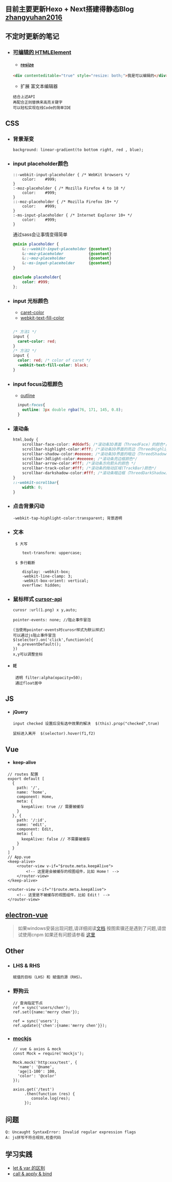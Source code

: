 ## 目前主要更新Hexo + Next搭建得静态Blog [zhangyuhan2016](http://zhangyuhan2016.gitee.io/)

## 不定时更新的笔记
  * ### [可编辑的 HTMLElement](https://developer.mozilla.org/zh-CN/docs/Web/API/HTMLElement/contentEditable)
    * #### [resize](https://developer.mozilla.org/zh-CN/docs/Web/CSS/resize)
    ```html
    <div contenteditable="true" style="resize: both;">我是可以编辑的</div>
    ```
    * 扩展 富文本编辑器
    ```
    结合上述API
    再配合正则替换来高亮关键字
    可以轻松实现在线Code的简单IDE
    ```
        
  
## CSS

  * ### 背景渐变
        background: linear-gradient(to bottom right, red , blue);
  * ### input placeholder颜色
        ::-webkit-input-placeholder { /* WebKit browsers */
            color:    #999;
        }
        :-moz-placeholder { /* Mozilla Firefox 4 to 18 */
            color:    #999;
        }
        ::-moz-placeholder { /* Mozilla Firefox 19+ */
            color:    #999;
        }
        :-ms-input-placeholder { /* Internet Explorer 10+ */
            color:    #999;
        }
    通过sass会让事情变得简单
    ```scss
    @mixin placeholder {
        &::-webkit-input-placeholder {@content}
        &:-moz-placeholder           {@content}
        &::-moz-placeholder          {@content}
        &:-ms-input-placeholder      {@content}
    }

    @include placeholder{
        color: #999;
    };
    ```
  * ### input 光标颜色 
  
    * [caret-color](https://developer.mozilla.org/en-US/docs/Web/CSS/caret-color)
    * [webkit-text-fill-color](https://developer.mozilla.org/en-US/docs/Web/CSS/-webkit-text-fill-color)
    ```css  
    
    /* 方法1 */
    input {
      caret-color: red;
    }
    /* 方法2 */
    input {
      color: red; /* color of caret */
      -webkit-text-fill-color: black;
    }
    ```
  * ### input focus边框颜色
      * [outline](https://developer.mozilla.org/en-US/docs/Web/CSS/outline)
      ```css
        input:focus{
          outline: 3px double rgba(76, 171, 145, 0.8);
        }
      ```       
  * ### 滚动条
    ```css
    html,body {
        scrollbar-face-color: #d6def5; /*滚动条3D表面（ThreedFace）的颜色*/
        scrollbar-highlight-color:#fff; /*滚动条3D界面的亮边（ThreedHighlight）颜色*/
        scrollbar-shadow-color:#eeeeee; /*滚动条3D界面的暗边（ThreedShadow）颜色*/
        scrollbar-3dlight-color:#eeeeee; /*滚动条亮边框颜色*/
        scrollbar-arrow-color:#fff; /*滚动条方向箭头的颜色 */
        scrollbar-track-color:#fff; /*滚动条的拖动区域(TrackBar)颜色*/
        scrollbar-darkshadow-color:#fff; /*滚动条暗边框（ThreedDarkShadow）颜色*/
    }
    ::-webkit-scrollbar{
        width: 0;
    }
    ```
  * ### 点击背景闪动
        -webkit-tap-highlight-color:transparent; 背景透明        
  * ### 文本
         $ 大写
         
            text-transform: uppercase;
            
         $ 多行截断
         
            display: -webkit-box;
            -webkit-line-clamp: 3;
            -webkit-box-orient: vertical;
            overflow: hidden;  
  * ### 鼠标样式 [cursor-api](https://developer.mozilla.org/zh-CN/docs/Web/CSS/cursor)

        curosr :url(1.png) x y,auto;
        
        pointer-events: none; //阻止事件冒泡
          
        (当使用pointer-events时curosr样式为默认样式)
        可以通过js阻止事件冒泡
        $(selector).on('click',function(e){
          e.preventDefault();
        })
        x,y可以调整坐标     
  * #### IE
         透明 filter:alpha(opacity=50);
         通过float居中  
## JS
   * #### jQuery
         input checked 设置后没有选中效果的解决  $(this).prop("checked",true)
           
         鼠标进入离开  $(selector).hover(f1,f2)
## Vue
   * #### keep-alive
   ```vue
    // routes 配置
    export default [
      {
        path: '/',
        name: 'home',
        component: Home,
        meta: {
          keepAlive: true // 需要被缓存
        }
      }, {
        path: '/:id',
        name: 'edit',
        component: Edit,
        meta: {
          keepAlive: false // 不需要被缓存
        }
      }
    ]
    // App.vue
    <keep-alive>
        <router-view v-if="$route.meta.keepAlive">
            <!-- 这里是会被缓存的视图组件，比如 Home！ -->
        </router-view>
    </keep-alive>
    
    <router-view v-if="!$route.meta.keepAlive">
        <!-- 这里是不被缓存的视图组件，比如 Edit！ -->
    </router-view>
   ```     
## [electron-vue](https://simulatedgreg.gitbooks.io/electron-vue/content/cn/)
   > 如果windows安装出现问题,请详细阅读[文档](https://simulatedgreg.gitbooks.io/electron-vue/content/en/getting_started.html#a-note-for-windows-users)
   > 按图索骥还是遇到了问题,请尝试使用cnpm
   > 如果还有问题请参看 [这里](https://github.com/SimulatedGREG/electron-vue/issues)
## Other
   * ### LHS & RHS
         赋值的目标（LHS）和 赋值的源（RHS）。

   * ### 野狗云
         // 查询指定节点
         ref = sync('users/chen');
         ref.set({name:'merry chen'});
            
         ref = sync('users');
         ref.update({'chen':{name:'merry chen'}});
   * ### [mockjs](https://github.com/nuysoft/Mock/wiki)
         // vue & axios & mock
         const Mock = require('mockjs');
         
         Mock.mock('http:xxx/test', {
           'name': '@name',
           'age|1-100': 100,
           'color': '@color'
         });
         
         axios.get('/test')
              .then(function (res) {
                 console.log(res);
              });
        
##  问题 
    Q: Uncaught SyntaxError: Invalid regular expression flags
    A: js拼写不符合规则,检查代码   
     
     
  
## 学习实践
   * [let & var 的区别](./let&var.md)
   * [call & apply & bind](./call&apply&bind.md)

